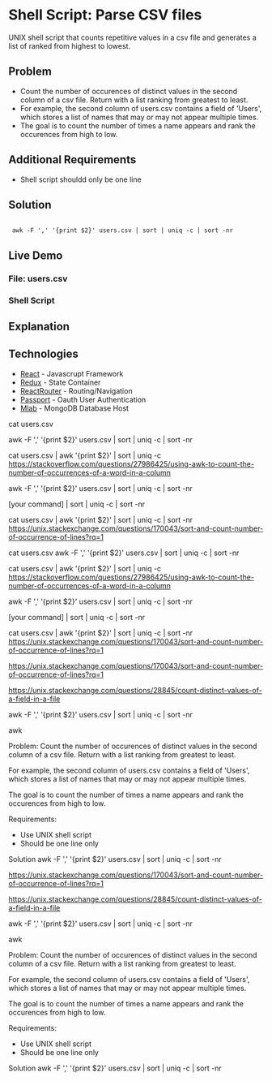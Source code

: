 # Shell Script: Parse CSV files
UNIX shell script that counts repetitive values in a csv file and generates a list of ranked from highest to lowest.

## Problem
- Count the number of occurences of distinct values in the second column of a csv file. Return with a list ranking from greatest to least.
- For example, the second column of users.csv contains a field of 'Users', which stores a list of names that may or may not appear multiple times.
- The goal is to count the number of times a name appears and rank the occurences from high to low.


## Additional Requirements
- Shell script shouldd only be one line

## Solution
```
 
 awk -F ',' '{print $2}' users.csv | sort | uniq -c | sort -nr

```

## Live Demo
### File: users.csv
<!--  <img src="" width="85%" height="85%">  -->
### Shell Script
<!--  <img src="" width="85%" height="85%">  -->

## Explanation


## Technologies
* [React](https://reactjs.org/docs/hello-world.html) - Javascrupt Framework
* [Redux](https://redux.js.org/) - State Container
* [ReactRouter](https://github.com/ReactTraining/react-router) - Routing/Navigation
* [Passport](http://www.passportjs.org/) - Oauth User Authentication
* [Mlab](https://mlab.com/) - MongoDB Database Host


cat users.csv

awk -F ',' '{print $2}' users.csv | sort | uniq -c | sort -nr




cat users.csv | awk '{print $2}' | sort | uniq -c
https://stackoverflow.com/questions/27986425/using-awk-to-count-the-number-of-occurrences-of-a-word-in-a-column


awk -F ',' '{print $2}' users.csv | sort | uniq -c | sort -nr

[your command] | sort | uniq -c | sort -nr

cat users.csv | awk '{print $2}' | sort | uniq -c | sort -nr
https://unix.stackexchange.com/questions/170043/sort-and-count-number-of-occurrence-of-lines?rq=1


cat users.csv
awk -F ',' '{print $2}' users.csv | sort | uniq -c | sort -nr

cat users.csv | awk '{print $2}' | sort | uniq -c
https://stackoverflow.com/questions/27986425/using-awk-to-count-the-number-of-occurrences-of-a-word-in-a-column


awk -F ',' '{print $2}' users.csv | sort | uniq -c | sort -nr

[your command] | sort | uniq -c | sort -nr

cat users.csv | awk '{print $2}' | sort | uniq -c | sort -nr
https://unix.stackexchange.com/questions/170043/sort-and-count-number-of-occurrence-of-lines?rq=1



https://unix.stackexchange.com/questions/170043/sort-and-count-number-of-occurrence-of-lines?rq=1




https://unix.stackexchange.com/questions/28845/count-distinct-values-of-a-field-in-a-file

awk -F ',' '{print $2}' users.csv | sort | uniq -c | sort -nr


awk 


 
Problem: Count the number of occurences of distinct values in the second column of a csv file. Return with a list ranking from greatest to least.

For example, the second column of users.csv contains a field of 'Users', which stores a list of names that may or may not appear multiple times.

The goal is to count the number of times a name appears and rank the occurences from high to low.


Requirements: 
- Use UNIX shell script
- Should be one line only


Solution
awk -F ',' '{print $2}' users.csv | sort | uniq -c | sort -nr


https://unix.stackexchange.com/questions/170043/sort-and-count-number-of-occurrence-of-lines?rq=1




https://unix.stackexchange.com/questions/28845/count-distinct-values-of-a-field-in-a-file

awk -F ',' '{print $2}' users.csv | sort | uniq -c | sort -nr


awk 


 
Problem: Count the number of occurences of distinct values in the second column of a csv file. Return with a list ranking from greatest to least.

For example, the second column of users.csv contains a field of 'Users', which stores a list of names that may or may not appear multiple times.

The goal is to count the number of times a name appears and rank the occurences from high to low.


Requirements: 
- Use UNIX shell script
- Should be one line only


Solution
awk -F ',' '{print $2}' users.csv | sort | uniq -c | sort -nr